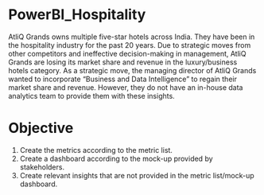 # PowerBI_Hospitality

AtliQ Grands owns multiple five-star hotels across India. They have been in the hospitality industry for the past 20 years. Due to strategic moves from other competitors and ineffective decision-making in management, AtliQ Grands are losing its market share and revenue in the luxury/business hotels category. As a strategic move, the managing director of AtliQ Grands wanted to incorporate “Business and Data Intelligence” to regain their market share and revenue. However, they do not have an in-house data analytics team to provide them with these insights.

# Objective

1. Create the metrics according to the metric list.
2. Create a dashboard according to the mock-up provided by stakeholders.
3. Create relevant insights that are not provided in the metric list/mock-up dashboard.
